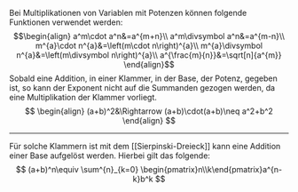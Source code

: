 Bei Multiplikationen von Variablen mit Potenzen können folgende Funktionen verwendet werden:
$$\begin{align}
	a^m\cdot a^n&=a^{m+n}\\
	a^m\divsymbol a^n&=a^{m-n}\\
	m^{a}\cdot n^{a}&=\left(m\cdot n\right)^{a}\\
	m^{a}\divsymbol n^{a}&=\left(m\divsymbol n\right)^{a}\\
	a^{\frac{m}{n}}&=\sqrt[n]{a^{m}}
\end{align}$$ 
Sobald eine Addition, in einer Klammer, in der Base, der Potenz, gegeben ist, so kann der Exponent nicht auf die Summanden gezogen werden, da eine Multiplikation der Klammer vorliegt.
$$
\begin{align}
	(a+b)^2&\Rightarrow (a+b)\cdot(a+b)\neq a^2+b^2
\end{align}
$$

---
Für solche Klammern ist mit dem [[Sierpinski-Dreieck]] kann eine Addition einer Base aufgelöst werden.
Hierbei gilt das folgende:
$$
(a+b)^n\equiv \sum^{n}_{k=0}
	\begin{pmatrix}n\\k\end{pmatrix}a^{n-k}b^k
$$